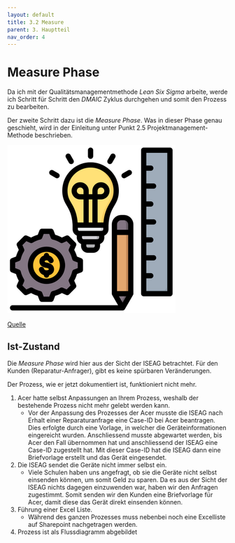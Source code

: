```yaml
---
layout: default
title: 3.2 Measure
parent: 3. Hauptteil
nav_order: 4
---
```

# Measure Phase

Da ich mit der Qualitätsmanagementmethode *Lean Six Sigma* arbeite, werde ich Schritt für Schritt den *DMAIC* Zyklus durchgehen und somit den Prozess zu bearbeiten. 

Der zweite Schritt dazu ist die *Measure Phase*. Was in dieser Phase genau geschieht, wird in der Einleitung unter Punkt 2.5 Projektmanagement-Methode beschrieben.

![Measure](../../ressources/bilder/rsz_design-process.png)

[Quelle](../Quellenverzeichnis/index.md#measure)

## Ist-Zustand

Die *Measure Phase* wird hier aus der Sicht der ISEAG betrachtet. Für den Kunden (Reparatur-Anfrager), gibt es keine spürbaren Veränderungen.

Der Prozess, wie er jetzt dokumentiert ist, funktioniert nicht mehr. 
1. Acer hatte selbst Anpassungen an Ihrem Prozess, weshalb der bestehende Prozess nicht mehr gelebt werden kann.
	- Vor der Anpassung des Prozesses der Acer musste die ISEAG nach Erhalt einer Reparaturanfrage eine Case-ID bei Acer beantragen. Dies erfolgte durch eine Vorlage, in welcher die Geräteinformationen eingereicht wurden. Anschliessend musste abgewartet werden, bis Acer den Fall übernommen hat und anschliessend der ISEAG eine Case-ID zugestellt hat. Mit dieser Case-ID hat die ISEAG dann eine Briefvorlage erstellt und das Gerät eingesendet.
2. Die ISEAG sendet die Geräte nicht immer selbst ein.
	- Viele Schulen haben uns angefragt, ob sie die Geräte nicht selbst einsenden können, um somit Geld zu sparen. Da es aus der Sicht der ISEAG nichts dagegen einzuwenden war, haben wir den Anfragen zugestimmt. Somit senden wir den Kunden eine Briefvorlage für Acer, damit diese das Gerät direkt einsenden können.
3. Führung einer Excel Liste.
	- Während des ganzen Prozesses muss nebenbei noch eine Excelliste auf Sharepoint nachgetragen werden.
4. Prozess ist als Flussdiagramm abgebildet